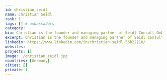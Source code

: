 ```yaml
---
id: christian_seidl
name: Christian Seidl
rank: 1
tags: [] # ambassadors
category:
bio: Christian is the founder and managing partner of Seidl Consult GmbH, which offers to its clients strategy consulting, transaction advisory services and project management support, especially in IT & Compliance related projects. Prior to starting his own company, Christian worked thirteen years in the financial industry, successfully managing several alternative investment funds. Over the last couple of years, Christian became passionate about digitalization and cryptocurrency and new business models deriving from it. Helping organizations to get smarter and better by adapting this new technology is what he loves doing. Ambassador fell in love with Threefold Christian is a strong believer and early supporter of the TFF dream „…to make the Internet accessible for all people; securely, equally and seamlessly ​through ​environmentally-sustainable ​technology. Access to internet capacity will become a basic right and necessity for all humans and existing technology and network infrastructure will not be able to cope with the growing demand. TFF’s vision and solution to tackle these shortcomings is unique and groundbreaking and Christian is proud and exited to be part of the TFF community and support TFF’s great team as an ambassador.
excerpt: Christian is the founder and managing partner of Seidl Consult GmbH.
linkedin: https://www.linkedin.com/in/christian-seidl-56b22210/
websites: 
projects: []
image: ./christian_seidl.jpg
countries: [Germany]
cities: []
private: 1
---
```

